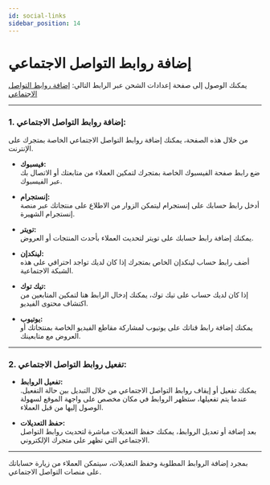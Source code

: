 ```yaml
---
id: social-links
sidebar_position: 14
---
```


# إضافة روابط التواصل الاجتماعي

يمكنك الوصول إلى صفحة إعدادات الشحن عبر الرابط التالي: [إضافة روابط التواصل الاجتماعي](https://app.easy-orders.net/#/social-links)

---

### **1. إضافة روابط التواصل الاجتماعي:**

من خلال هذه الصفحة، يمكنك إضافة روابط التواصل الاجتماعي الخاصة بمتجرك على الإنترنت.

- **فيسبوك:**  
  ضع رابط صفحة الفيسبوك الخاصة بمتجرك لتمكين العملاء من متابعتك أو الاتصال بك عبر الفيسبوك.
  
- **إنستجرام:**  
  أدخل رابط حسابك على إنستجرام ليتمكن الزوار من الاطلاع على منتجاتك عبر منصة إنستجرام الشهيرة.
  
- **تويتر:**  
  يمكنك إضافة رابط حسابك على تويتر لتحديث العملاء بأحدث المنتجات أو العروض.

- **لينكدإن:**  
  أضف رابط حساب لينكدإن الخاص بمتجرك إذا كان لديك تواجد احترافي على هذه الشبكة الاجتماعية.

- **تيك توك:**  
  إذا كان لديك حساب على تيك توك، يمكنك إدخال الرابط هنا لتمكين المتابعين من اكتشاف محتوى الفيديو.

- **يوتيوب:**  
  يمكنك إضافة رابط قناتك على يوتيوب لمشاركة مقاطع الفيديو الخاصة بمنتجاتك أو العروض مع متابعينك.

---

### **2. تفعيل روابط التواصل الاجتماعي:**

- **تفعيل الروابط:**  
  يمكنك تفعيل أو إيقاف روابط التواصل الاجتماعي من خلال التبديل بين حالة التفعيل. عندما يتم تفعيلها، ستظهر الروابط في مكان مخصص على واجهة الموقع لسهولة الوصول إليها من قبل العملاء.
  
- **حفظ التعديلات:**  
  بعد إضافة أو تعديل الروابط، يمكنك حفظ التعديلات مباشرة لتحديث روابط التواصل الاجتماعي التي تظهر على متجرك الإلكتروني.

---

بمجرد إضافة الروابط المطلوبة وحفظ التعديلات، سيتمكن العملاء من زيارة حساباتك على منصات التواصل الاجتماعي.
